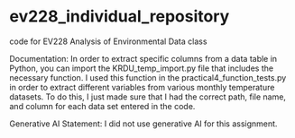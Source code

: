# ev228_individual_repository
code for EV228 Analysis of Environmental Data class

Documentation:
In order to extract specific columns from a data table in Python, you can import the KRDU_temp_import.py file that includes the necessary function. I used this function in the practical4_function_tests.py in order to extract different variables from various monthly temperature datasets. To do this, I just made sure that I had the correct path, file name, and column for each data set entered in the code.

Generative AI Statement: I did not use generative AI for this assignment. 
